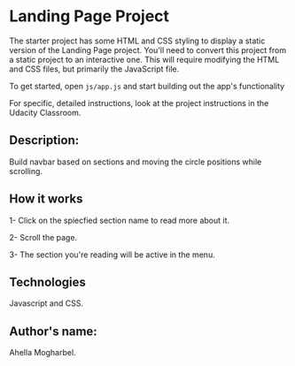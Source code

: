 # Landing Page Project
The starter project has some HTML and CSS styling to display a static version of the Landing Page project. You'll need to convert this project from a static project to an interactive one. This will require modifying the HTML and CSS files, but primarily the JavaScript file.

To get started, open `js/app.js` and start building out the app's functionality

For specific, detailed instructions, look at the project instructions in the Udacity Classroom.

 ## Description: 
 Build navbar based on sections and moving the circle positions while scrolling.
 
## How it works 
 1- Click on the spiecfied section name to read more about it.
 
 2- Scroll the page.
 
 3- The section you're reading will be active in the menu.
 

## Technologies 
 Javascript and CSS.
 
## Author's name: 
 Ahella Mogharbel.



 


